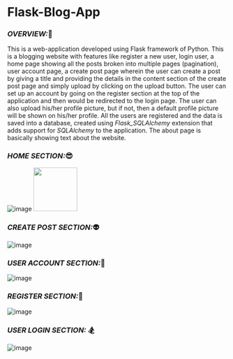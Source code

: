 # Flask-Blog-App

### *OVERVIEW:*:cowboy_hat_face:	

This is a web-application developed using Flask framework of Python. This is a blogging website with features like register a new user,
login user, a home page showing all the posts broken into multiple pages (pagination), user account page, a create post page wherein the
user can create a post by giving a title and providing the details in the content section of the create post page and simply upload by 
clicking on the upload button. The user can set up an account by going on the register section at the top of the application and then would
be redirected to the login page. The user can also upload his/her profile picture, but if not, then a default profile picture will be shown
on his/her profile. All the users are registered and the data is saved into a database, created using *Flask_SQLAlchemy* extension that adds 
support for *SQLAlchemy* to the application. The about page is basically showing text about the website.



### *HOME SECTION:*:sunglasses:

![image](https://user-images.githubusercontent.com/61355945/148562708-4554a519-1b9a-4bba-be7c-5af28946ac9f.png)
<img src="https://user-images.githubusercontent.com/61355945/148562708-4554a519-1b9a-4bba-be7c-5af28946ac9f.png" width="100" height="100">

### *CREATE POST SECTION:*:alien:

![image](https://user-images.githubusercontent.com/61355945/148563182-5f640b5e-ea9e-40cc-a56d-48453e049313.png)

### *USER ACCOUNT SECTION:*:robot:

![image](https://user-images.githubusercontent.com/61355945/148563848-2d6bfc66-28d0-4031-a940-a63951ae4639.png)

### *REGISTER SECTION:*:space_invader:

![image](https://user-images.githubusercontent.com/61355945/148564007-c7bdc6a9-3ef1-4a7b-a9b9-28aba64b82d5.png)

### *USER LOGIN SECTION:*	:snowboarder:

![image](https://user-images.githubusercontent.com/61355945/148564134-f43d900f-20d7-47a6-9a20-3a16859473d3.png)
